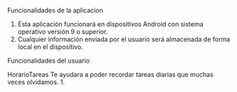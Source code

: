 Funcionalidades de la aplicacion

1. Esta aplicación funcionará en dispositivos Android con sistema operativo versión 9 o superior.
2. Cualquier información enviada por el usuario será almacenada de forma local en el dispositivo.

Funcionalidades del usuario

HorarioTareas Te ayudara a poder recordar tareas diarias que muchas veces olvidamos.
1. 
